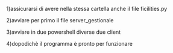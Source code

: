 1)assicurarsi di avere nella stessa cartella anche il file ficilities.py

2)avviare per primo il file server_gestionale

3)avviare in due powershell diverse due client

4)dopodichè il programma è pronto per funzionare 

